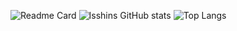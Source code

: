 ![Readme Card](https://github-readme-stats.vercel.app/api/pin/?username=tsuchiyausshinb&repo=restop)
![Isshins GitHub stats](https://github-readme-stats.vercel.app/api?username=tsuchiyaisshin&show_icons=true&theme=radical)
![Top Langs](https://github-readme-stats.vercel.app/api/top-langs/?username=tsuchiyaisshin)

<!--
**tsuchiyaisshin/tsuchiyaisshin** is a ✨ _special_ ✨ repository because its `README.md` (this file) appears on your GitHub profile.

Here are some ideas to get you started:

- 🔭 I’m currently working on ...
- 🌱 I’m currently learning ...
- 👯 I’m looking to collaborate on ...
- 🤔 I’m looking for help with ...
- 💬 Ask me about ...
- 📫 How to reach me: ...
- 😄 Pronouns: ...
- ⚡ Fun fact: ...
-->
